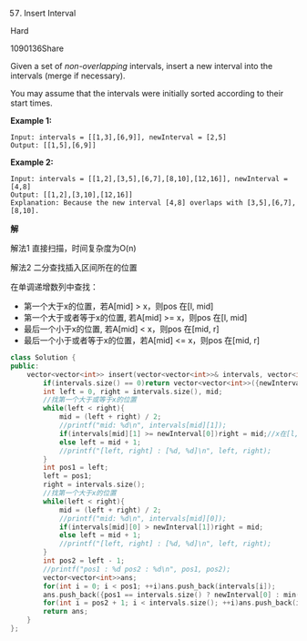 57. Insert Interval

Hard

1090136Share

Given a set of *non-overlapping* intervals, insert a new interval into the intervals (merge if necessary).

You may assume that the intervals were initially sorted according to their start times.

**Example 1:**

```
Input: intervals = [[1,3],[6,9]], newInterval = [2,5]
Output: [[1,5],[6,9]]
```

**Example 2:**

```
Input: intervals = [[1,2],[3,5],[6,7],[8,10],[12,16]], newInterval = [4,8]
Output: [[1,2],[3,10],[12,16]]
Explanation: Because the new interval [4,8] overlaps with [3,5],[6,7],[8,10].
```

**解**

解法1	直接扫描，时间复杂度为O(n)

解法2	二分查找插入区间所在的位置

在单调递增数列中查找：

+ 第一个大于x的位置，若A[mid] > x，则pos 在[l, mid]
+ 第一个大于或者等于x的位置, 若A[mid] >= x，则pos 在[l, mid]
+ 最后一个小于x的位置, 若A[mid] < x，则pos 在[mid, r]
+ 最后一个小于或者等于x的位置，若A[mid] <= x，则pos 在[mid, r]

```c++
class Solution {
public:
    vector<vector<int>> insert(vector<vector<int>>& intervals, vector<int>& newInterval) {
        if(intervals.size() == 0)return vector<vector<int>>({newInterval});
        int left = 0, right = intervals.size(), mid;
        //找第一个大于或等于x的位置
        while(left < right){
            mid = (left + right) / 2;
            //printf("mid: %d\n", intervals[mid][1]);
            if(intervals[mid][1] >= newInterval[0])right = mid;//x在[l, mid - 1]
            else left = mid + 1;
            //printf("[left, right] : [%d, %d]\n", left, right);
        }
        int pos1 = left;
        left = pos1;
        right = intervals.size();
        //找第一个大于x的位置
        while(left < right){
            mid = (left + right) / 2;
            //printf("mid: %d\n", intervals[mid][0]);
            if(intervals[mid][0] > newInterval[1])right = mid;
            else left = mid + 1;
            //printf("[left, right] : [%d, %d]\n", left, right);
        }
        int pos2 = left - 1;
        //printf("pos1 : %d pos2 : %d\n", pos1, pos2);
        vector<vector<int>>ans;
        for(int i = 0; i < pos1; ++i)ans.push_back(intervals[i]);
        ans.push_back({pos1 == intervals.size() ? newInterval[0] : min(newInterval[0], intervals[pos1][0]), pos2 == -1 ? newInterval[1] : max(newInterval[1], intervals[pos2][1])});
        for(int i = pos2 + 1; i < intervals.size(); ++i)ans.push_back(intervals[i]);
        return ans;
    }
};
```

